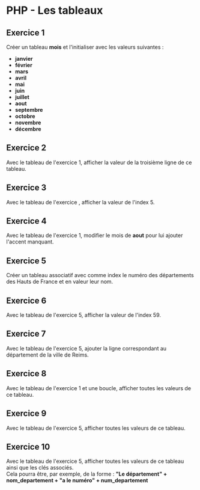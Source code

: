 # PHP - Les tableaux
## Exercice 1
Créer un tableau **mois** et l'initialiser avec les valeurs suivantes :
- **janvier**
- **février**
- **mars**
- **avril**
- **mai**
- **juin**
- **juillet**
- **aout**
- **septembre**
- **octobre**
- **novembre**
- **décembre**

## Exercice 2
Avec le tableau de l'exercice 1, afficher la valeur de la troisième ligne de ce tableau.

## Exercice 3
Avec le tableau de l'exercice , afficher la valeur de l'index 5.

## Exercice 4
Avec le tableau de l'exercice 1, modifier le mois de **aout** pour lui ajouter l'accent manquant.

## Exercice 5
Créer un tableau associatif avec comme index le numéro des départements des Hauts de France et en valeur leur nom.

## Exercice 6
Avec le tableau de l'exercice 5, afficher la valeur de l'index 59.

## Exercice 7
Avec le tableau de l'exercice 5, ajouter la ligne correspondant au département de la ville de Reims.

## Exercice 8
Avec le tableau de l'exercice 1 et une boucle, afficher toutes les valeurs de ce tableau.

## Exercice 9
Avec le tableau de l'exercice 5, afficher toutes les valeurs de ce tableau.

## Exercice 10
Avec le tableau de l'exercice 5, afficher toutes les valeurs de ce tableau ainsi que les clés associés.  
Cela pourra être, par exemple, de la forme : **"Le département" + nom_departement + "a le numéro" + num_departement**

